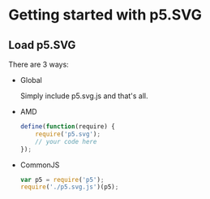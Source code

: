 # Getting started with p5.SVG

## Load p5.SVG

There are 3 ways:

- Global

    Simply include p5.svg.js and that's all.

- AMD

    ```javascript
    define(function(require) {
        require('p5.svg');
        // your code here
    });
    ```

- CommonJS

    ```javascript
    var p5 = require('p5');
    require('./p5.svg.js')(p5);
    ```
